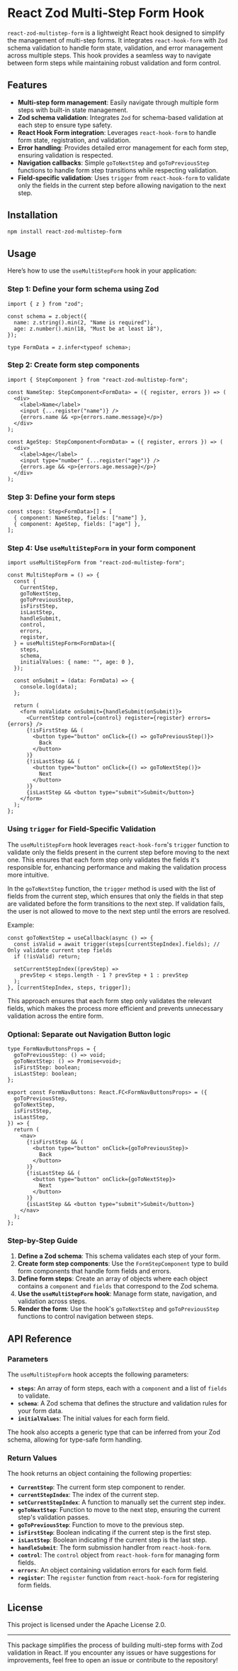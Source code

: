 # React Zod Multi-Step Form Hook

`react-zod-multistep-form` is a lightweight React hook designed to simplify the
management of multi-step forms. It integrates `react-hook-form` with `Zod`
schema validation to handle form state, validation, and error management across
multiple steps. This hook provides a seamless way to navigate between form steps
while maintaining robust validation and form control.

## Features

- **Multi-step form management**: Easily navigate through multiple form steps
  with built-in state management.
- **Zod schema validation**: Integrates `Zod` for schema-based validation at
  each step to ensure type safety.
- **React Hook Form integration**: Leverages `react-hook-form` to handle form
  state, registration, and validation.
- **Error handling**: Provides detailed error management for each form step,
  ensuring validation is respected.
- **Navigation callbacks**: Simple `goToNextStep` and `goToPreviousStep`
  functions to handle form step transitions while respecting validation.
- **Field-specific validation**: Uses `trigger` from `react-hook-form` to
  validate only the fields in the current step before allowing navigation to the
  next step.

## Installation

```bash
npm install react-zod-multistep-form
```

## Usage

Here’s how to use the `useMultiStepForm` hook in your application:

### Step 1: Define your form schema using Zod

```tsx
import { z } from "zod";

const schema = z.object({
  name: z.string().min(2, "Name is required"),
  age: z.number().min(18, "Must be at least 18"),
});

type FormData = z.infer<typeof schema>;
```

### Step 2: Create form step components

```tsx
import { StepComponent } from "react-zod-multistep-form";

const NameStep: StepComponent<FormData> = ({ register, errors }) => (
  <div>
    <label>Name</label>
    <input {...register("name")} />
    {errors.name && <p>{errors.name.message}</p>}
  </div>
);

const AgeStep: StepComponent<FormData> = ({ register, errors }) => (
  <div>
    <label>Age</label>
    <input type="number" {...register("age")} />
    {errors.age && <p>{errors.age.message}</p>}
  </div>
);
```

### Step 3: Define your form steps

```tsx
const steps: Step<FormData>[] = [
  { component: NameStep, fields: ["name"] },
  { component: AgeStep, fields: ["age"] },
];
```

### Step 4: Use `useMultiStepForm` in your form component

```tsx
import useMultiStepForm from "react-zod-multistep-form";

const MultiStepForm = () => {
  const {
    CurrentStep,
    goToNextStep,
    goToPreviousStep,
    isFirstStep,
    isLastStep,
    handleSubmit,
    control,
    errors,
    register,
  } = useMultiStepForm<FormData>({
    steps,
    schema,
    initialValues: { name: "", age: 0 },
  });

  const onSubmit = (data: FormData) => {
    console.log(data);
  };

  return (
    <form noValidate onSubmit={handleSubmit(onSubmit)}>
      <CurrentStep control={control} register={register} errors={errors} />
      {!isFirstStep && (
        <button type="button" onClick={() => goToPreviousStep()}>
          Back
        </button>
      )}
      {!isLastStep && (
        <button type="button" onClick={() => goToNextStep()}>
          Next
        </button>
      )}
      {isLastStep && <button type="submit">Submit</button>}
    </form>
  );
};
```

### Using `trigger` for Field-Specific Validation

The `useMultiStepForm` hook leverages `react-hook-form`'s `trigger` function to
validate only the fields present in the current step before moving to the next
one. This ensures that each form step only validates the fields it's responsible
for, enhancing performance and making the validation process more intuitive.

In the `goToNextStep` function, the `trigger` method is used with the list of
fields from the current step, which ensures that only the fields in that step
are validated before the form transitions to the next step. If validation fails,
the user is not allowed to move to the next step until the errors are resolved.

Example:

```tsx
const goToNextStep = useCallback(async () => {
  const isValid = await trigger(steps[currentStepIndex].fields); // Only validate current step fields
  if (!isValid) return;

  setCurrentStepIndex((prevStep) =>
    prevStep < steps.length - 1 ? prevStep + 1 : prevStep
  );
}, [currentStepIndex, steps, trigger]);
```

This approach ensures that each form step only validates the relevant fields,
which makes the process more efficient and prevents unnecessary validation
across the entire form.

### Optional: Separate out Navigation Button logic

```tsx
type FormNavButtonsProps = {
  goToPreviousStep: () => void;
  goToNextStep: () => Promise<void>;
  isFirstStep: boolean;
  isLastStep: boolean;
};

export const FormNavButtons: React.FC<FormNavButtonsProps> = ({
  goToPreviousStep,
  goToNextStep,
  isFirstStep,
  isLastStep,
}) => {
  return (
    <nav>
      {!isFirstStep && (
        <button type="button" onClick={goToPreviousStep}>
          Back
        </button>
      )}
      {!isLastStep && (
        <button type="button" onClick={goToNextStep}>
          Next
        </button>
      )}
      {isLastStep && <button type="submit">Submit</button>}
    </nav>
  );
};
```

### Step-by-Step Guide

1. **Define a Zod schema**: This schema validates each step of your form.
2. **Create form step components**: Use the `FormStepComponent` type to build
   form components that handle form fields and errors.
3. **Define form steps**: Create an array of objects where each object contains
   a `component` and `fields` that correspond to the Zod schema.
4. **Use the `useMultiStepForm` hook**: Manage form state, navigation, and
   validation across steps.
5. **Render the form**: Use the hook's `goToNextStep` and `goToPreviousStep`
   functions to control navigation between steps.

## API Reference

### Parameters

The `useMultiStepForm` hook accepts the following parameters:

- **`steps`**: An array of form steps, each with a `component` and a list of
  `fields` to validate.
- **`schema`**: A Zod schema that defines the structure and validation rules for
  your form data.
- **`initialValues`**: The initial values for each form field.

The hook also accepts a generic type that can be inferred from your Zod schema,
allowing for type-safe form handling.

### Return Values

The hook returns an object containing the following properties:

- **`CurrentStep`**: The current form step component to render.
- **`currentStepIndex`**: The index of the current step.
- **`setCurrentStepIndex`**: A function to manually set the current step index.
- **`goToNextStep`**: Function to move to the next step, ensuring the current
  step's validation passes.
- **`goToPreviousStep`**: Function to move to the previous step.
- **`isFirstStep`**: Boolean indicating if the current step is the first step.
- **`isLastStep`**: Boolean indicating if the current step is the last step.
- **`handleSubmit`**: The form submission handler from `react-hook-form`.
- **`control`**: The `control` object from `react-hook-form` for managing form
  fields.
- **`errors`**: An object containing validation errors for each form field.
- **`register`**: The `register` function from `react-hook-form` for registering
  form fields.

## License

This project is licensed under the Apache License 2.0.

---

This package simplifies the process of building multi-step forms with Zod
validation in React. If you encounter any issues or have suggestions for
improvements, feel free to open an issue or contribute to the repository!
